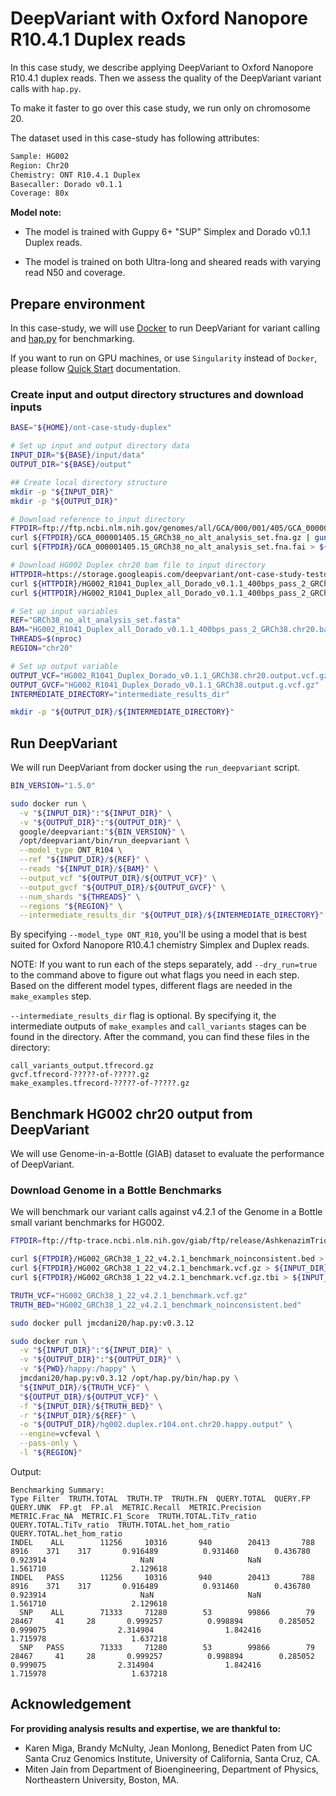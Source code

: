 # DeepVariant with Oxford Nanopore R10.4.1 Duplex reads

In this case study, we describe applying DeepVariant to Oxford Nanopore R10.4.1
duplex reads. Then we assess the quality of the DeepVariant variant calls with
`hap.py`.

To make it faster to go over this case study, we run only on chromosome 20.

The dataset used in this case-study has following attributes:

```bash
Sample: HG002
Region: Chr20
Chemistry: ONT R10.4.1 Duplex
Basecaller: Dorado v0.1.1
Coverage: 80x
```

**Model note:**

*   The model is trained with Guppy 6+ "SUP" Simplex and Dorado v0.1.1 Duplex
    reads.

*   The model is trained on both Ultra-long and sheared reads with varying read
    N50 and coverage.

## Prepare environment

In this case-study, we will use [Docker](https://docs.docker.com/get-docker/) to
run DeepVariant for variant calling and
[hap.py](https://github.com/illumina/hap.py) for benchmarking.

If you want to run on GPU machines, or use `Singularity` instead of `Docker`,
please follow [Quick Start](deepvariant-quick-start.md) documentation.

### Create input and output directory structures and download inputs

```bash
BASE="${HOME}/ont-case-study-duplex"

# Set up input and output directory data
INPUT_DIR="${BASE}/input/data"
OUTPUT_DIR="${BASE}/output"

## Create local directory structure
mkdir -p "${INPUT_DIR}"
mkdir -p "${OUTPUT_DIR}"

# Download reference to input directory
FTPDIR=ftp://ftp.ncbi.nlm.nih.gov/genomes/all/GCA/000/001/405/GCA_000001405.15_GRCh38/seqs_for_alignment_pipelines.ucsc_ids
curl ${FTPDIR}/GCA_000001405.15_GRCh38_no_alt_analysis_set.fna.gz | gunzip > ${INPUT_DIR}/GRCh38_no_alt_analysis_set.fasta
curl ${FTPDIR}/GCA_000001405.15_GRCh38_no_alt_analysis_set.fna.fai > ${INPUT_DIR}/GRCh38_no_alt_analysis_set.fasta.fai

# Download HG002 Duplex chr20 bam file to input directory
HTTPDIR=https://storage.googleapis.com/deepvariant/ont-case-study-testdata
curl ${HTTPDIR}/HG002_R1041_Duplex_all_Dorado_v0.1.1_400bps_pass_2_GRCh38.chr20.bam > ${INPUT_DIR}/HG002_R1041_Duplex_all_Dorado_v0.1.1_400bps_pass_2_GRCh38.chr20.bam
curl ${HTTPDIR}/HG002_R1041_Duplex_all_Dorado_v0.1.1_400bps_pass_2_GRCh38.chr20.bam.bai > ${INPUT_DIR}/HG002_R1041_Duplex_all_Dorado_v0.1.1_400bps_pass_2_GRCh38.chr20.bam.bai

# Set up input variables
REF="GRCh38_no_alt_analysis_set.fasta"
BAM="HG002_R1041_Duplex_all_Dorado_v0.1.1_400bps_pass_2_GRCh38.chr20.bam"
THREADS=$(nproc)
REGION="chr20"

# Set up output variable
OUTPUT_VCF="HG002_R1041_Duplex_Dorado_v0.1.1_GRCh38.chr20.output.vcf.gz"
OUTPUT_GVCF="HG002_R1041_Duplex_Dorado_v0.1.1_GRCh38.output.g.vcf.gz"
INTERMEDIATE_DIRECTORY="intermediate_results_dir"

mkdir -p "${OUTPUT_DIR}/${INTERMEDIATE_DIRECTORY}"
```

## Run DeepVariant

We will run DeepVariant from docker using the `run_deepvariant` script.

```bash
BIN_VERSION="1.5.0"

sudo docker run \
  -v "${INPUT_DIR}":"${INPUT_DIR}" \
  -v "${OUTPUT_DIR}":"${OUTPUT_DIR}" \
  google/deepvariant:"${BIN_VERSION}" \
  /opt/deepvariant/bin/run_deepvariant \
  --model_type ONT_R104 \
  --ref "${INPUT_DIR}/${REF}" \
  --reads "${INPUT_DIR}/${BAM}" \
  --output_vcf "${OUTPUT_DIR}/${OUTPUT_VCF}" \
  --output_gvcf "${OUTPUT_DIR}/${OUTPUT_GVCF}" \
  --num_shards "${THREADS}" \
  --regions "${REGION}" \
  --intermediate_results_dir "${OUTPUT_DIR}/${INTERMEDIATE_DIRECTORY}"
```

By specifying `--model_type ONT_R10`, you'll be using a model that is best
suited for Oxford Nanopore R10.4.1 chemistry Simplex and Duplex reads.

NOTE: If you want to run each of the steps separately, add `--dry_run=true` to
the command above to figure out what flags you need in each step. Based on the
different model types, different flags are needed in the `make_examples` step.

`--intermediate_results_dir` flag is optional. By specifying it, the
intermediate outputs of `make_examples` and `call_variants` stages can be found
in the directory. After the command, you can find these files in the directory:

```
call_variants_output.tfrecord.gz
gvcf.tfrecord-?????-of-?????.gz
make_examples.tfrecord-?????-of-?????.gz
```

## Benchmark HG002 chr20 output from DeepVariant

We will use Genome-in-a-Bottle (GIAB) dataset to evaluate the performance of
DeepVariant.

### Download Genome in a Bottle Benchmarks

We will benchmark our variant calls against v4.2.1 of the Genome in a Bottle
small variant benchmarks for HG002.

```bash
FTPDIR=ftp://ftp-trace.ncbi.nlm.nih.gov/giab/ftp/release/AshkenazimTrio/HG002_NA24385_son/NISTv4.2.1/GRCh38

curl ${FTPDIR}/HG002_GRCh38_1_22_v4.2.1_benchmark_noinconsistent.bed > ${INPUT_DIR}/HG002_GRCh38_1_22_v4.2.1_benchmark_noinconsistent.bed
curl ${FTPDIR}/HG002_GRCh38_1_22_v4.2.1_benchmark.vcf.gz > ${INPUT_DIR}/HG002_GRCh38_1_22_v4.2.1_benchmark.vcf.gz
curl ${FTPDIR}/HG002_GRCh38_1_22_v4.2.1_benchmark.vcf.gz.tbi > ${INPUT_DIR}/HG002_GRCh38_1_22_v4.2.1_benchmark.vcf.gz.tbi

TRUTH_VCF="HG002_GRCh38_1_22_v4.2.1_benchmark.vcf.gz"
TRUTH_BED="HG002_GRCh38_1_22_v4.2.1_benchmark_noinconsistent.bed"
```

```bash
sudo docker pull jmcdani20/hap.py:v0.3.12

sudo docker run \
  -v "${INPUT_DIR}":"${INPUT_DIR}" \
  -v "${OUTPUT_DIR}":"${OUTPUT_DIR}" \
  -v "${PWD}/happy:/happy" \
  jmcdani20/hap.py:v0.3.12 /opt/hap.py/bin/hap.py \
  "${INPUT_DIR}/${TRUTH_VCF}" \
  "${OUTPUT_DIR}/${OUTPUT_VCF}" \
  -f "${INPUT_DIR}/${TRUTH_BED}" \
  -r "${INPUT_DIR}/${REF}" \
  -o "${OUTPUT_DIR}/hg002.duplex.r104.ont.chr20.happy.output" \
  --engine=vcfeval \
  --pass-only \
  -l "${REGION}"
```

Output:

```
Benchmarking Summary:
Type Filter  TRUTH.TOTAL  TRUTH.TP  TRUTH.FN  QUERY.TOTAL  QUERY.FP  QUERY.UNK  FP.gt  FP.al  METRIC.Recall  METRIC.Precision  METRIC.Frac_NA  METRIC.F1_Score  TRUTH.TOTAL.TiTv_ratio  QUERY.TOTAL.TiTv_ratio  TRUTH.TOTAL.het_hom_ratio  QUERY.TOTAL.het_hom_ratio
INDEL    ALL        11256     10316       940        20413       788       8916    371    317       0.916489          0.931460        0.436780         0.923914                     NaN                     NaN                   1.561710                   2.129618
INDEL   PASS        11256     10316       940        20413       788       8916    371    317       0.916489          0.931460        0.436780         0.923914                     NaN                     NaN                   1.561710                   2.129618
  SNP    ALL        71333     71280        53        99866        79      28467     41     28       0.999257          0.998894        0.285052         0.999075                2.314904                1.842416                   1.715978                   1.637218
  SNP   PASS        71333     71280        53        99866        79      28467     41     28       0.999257          0.998894        0.285052         0.999075                2.314904                1.842416                   1.715978                   1.637218
```

## Acknowledgement

**For providing analysis results and expertise, we are thankful to:**

*   Karen Miga, Brandy McNulty, Jean Monlong, Benedict Paten from UC Santa Cruz
    Genomics Institute, University of California, Santa Cruz, CA.
*   Miten Jain from Department of Bioengineering, Department of Physics,
    Northeastern University, Boston, MA.
